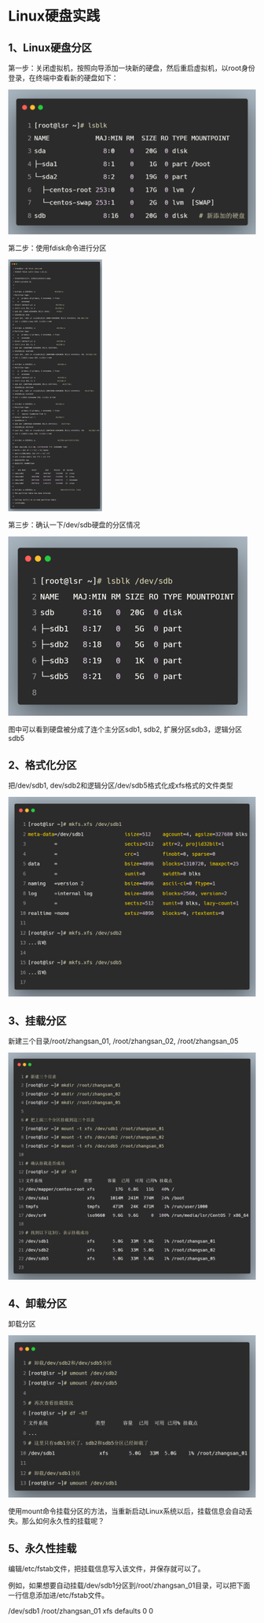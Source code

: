 # Linux硬盘实践

## 1、Linux硬盘分区

第一步：关闭虚拟机，按照向导添加一块新的硬盘，然后重启虚拟机，以root身份登录，在终端中查看新的硬盘如下：

<img src="Linux%E7%A1%AC%E7%9B%98%E5%AE%9E%E8%B7%B5.assets/carbon%20(6).png" alt="carbon (6)" style="zoom:50%;" />

第二步：使用fdisk命令进行分区

<img src="Linux%E7%A1%AC%E7%9B%98%E5%AE%9E%E8%B7%B5.assets/carbon%20(7).png" alt="carbon (7)" style="zoom:50%;" />

第三步：确认一下/dev/sdb硬盘的分区情况

<img src="Linux%E7%A1%AC%E7%9B%98%E5%AE%9E%E8%B7%B5.assets/carbon%20(8).png" alt="carbon (8)" style="zoom:50%;" />

图中可以看到硬盘被分成了连个主分区sdb1, sdb2, 扩展分区sdb3，逻辑分区sdb5

## 2、格式化分区

把/dev/sdb1, dev/sdb2和逻辑分区/dev/sdb5格式化成xfs格式的文件类型

<img src="Linux%E7%A1%AC%E7%9B%98%E5%AE%9E%E8%B7%B5.assets/carbon%20(9).png" alt="carbon (9)" style="zoom:50%;" />

## 3、挂载分区

新建三个目录/root/zhangsan_01, /root/zhangsan_02, /root/zhangsan_05

<img src="Linux%E7%A1%AC%E7%9B%98%E5%AE%9E%E8%B7%B5.assets/carbon%20(10).png" alt="carbon (10)" style="zoom:50%;" />

## 4、卸载分区

卸载分区

<img src="Linux%E7%A1%AC%E7%9B%98%E5%AE%9E%E8%B7%B5.assets/carbon%20(12).png" alt="carbon (12)" style="zoom:50%;" />



使用mount命令挂载分区的方法，当重新启动Linux系统以后，挂载信息会自动丢失。那么如何永久性的挂载呢？

## 5、永久性挂载

编辑/etc/fstab文件，把挂载信息写入该文件，并保存就可以了。

例如，如果想要自动挂载/dev/sdb1分区到/root/zhangsan_01目录，可以把下面一行信息添加进/etc/fstab文件。

/dev/sdb1     /root/zhangsan_01  xfs   defaults   0   0 





